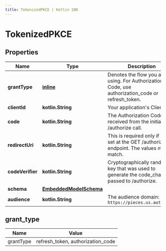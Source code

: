 ```yaml
---
title: TokenizedPKCE | Kotlin SDK
---
```




# TokenizedPKCE

## Properties
Name | Type | Description | Notes
------------ | ------------- | ------------- | -------------
**grantType** | [**inline**](#grant_type) | Denotes the flow you are using. For Authorization Code, use authorization_code or refresh_token. | 
**clientId** | **kotlin.String** | Your application&#39;s Client ID. | 
**code** | **kotlin.String** | The Authorization Code received from the initial /authorize call. | 
**redirectUri** | **kotlin.String** | This is required only if it was set at the GET /authorize endpoint. The values must match. | 
**codeVerifier** | **kotlin.String** | Cryptographically random key that was used to generate the code_challenge passed to /authorize. | 
**schema** | [**EmbeddedModelSchema**](EmbeddedModelSchema) |  |  [optional]
**audience** | **kotlin.String** | The audience domain: i.e. `https://pieces.us.auth0.com` |  [optional]


## grant_type
Name | Value
---- | -----
grantType | refresh_token, authorization_code




